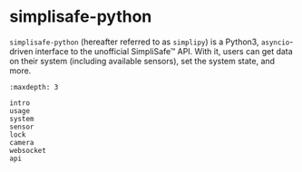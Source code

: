 # simplisafe-python

`simplisafe-python` (hereafter referred to as `simplipy`) is a Python3,
`asyncio`-driven interface to the unofficial SimpliSafe™ API. With it, users can
get data on their system (including available sensors), set the system state,
and more.

```{toctree}
:maxdepth: 3

intro
usage
system
sensor
lock
camera
websocket
api
```
